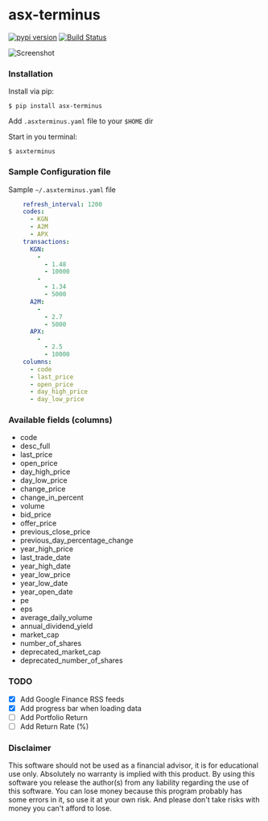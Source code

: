 # asx-terminus


[![pypi version]( https://img.shields.io/pypi/v/asx-terminus.svg)]( https://pypi.python.org/pypi/asx-terminus)
[![Build Status](https://travis-ci.org/geeknam/asx-terminus.svg?branch=master)](https://travis-ci.org/geeknam/asx-terminus)

![Screenshot](https://raw.githubusercontent.com/geeknam/asx-terminus/master/asxterminus.png)

### Installation

Install via pip:

    $ pip install asx-terminus

Add `.asxterminus.yaml` file to your `$HOME` dir

Start in you terminal:

    $ asxterminus


### Sample Configuration file

Sample `~/.asxterminus.yaml` file

```yaml
    refresh_interval: 1200
    codes:
      - KGN
      - A2M
      - APX
    transactions:
      KGN:
        -
          - 1.48
          - 10000
        -
          - 1.34
          - 5000
      A2M:
        -
          - 2.7
          - 5000
      APX:
        -
          - 2.5
          - 10000
    columns:
      - code
      - last_price
      - open_price
      - day_high_price
      - day_low_price
```

### Available fields (columns)

- code
- desc_full
- last_price
- open_price
- day_high_price
- day_low_price
- change_price
- change_in_percent
- volume
- bid_price
- offer_price
- previous_close_price
- previous_day_percentage_change
- year_high_price
- last_trade_date
- year_high_date
- year_low_price
- year_low_date
- year_open_date
- pe
- eps
- average_daily_volume
- annual_dividend_yield
- market_cap
- number_of_shares
- deprecated_market_cap
- deprecated_number_of_shares


### TODO

- [x] Add Google Finance RSS feeds
- [x] Add progress bar when loading data
- [ ] Add Portfolio Return
- [ ] Add Return Rate (%)

### Disclaimer

This software should not be used as a financial advisor, it is for educational use only. Absolutely no warranty is implied with this product. By using this software you release the author(s) from any liability regarding the use of this software. You can lose money because this program probably has some errors in it, so use it at your own risk. And please don't take risks with money you can't afford to lose.
